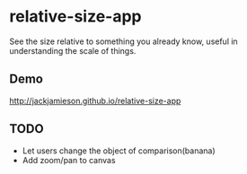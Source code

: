 relative-size-app
=================

See the size relative to something you already know, useful in understanding the scale of things.

## Demo
http://jackjamieson.github.io/relative-size-app

## TODO

* Let users change the object of comparison(banana)
* Add zoom/pan to canvas
